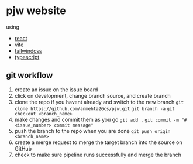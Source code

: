 # pjw website
using
- [react](https://reactjs.org/)
- [vite](https://vitejs.dev/)
- [tailwindcss](https://tailwindcss.com/)
- [typescript](https://www.typescriptlang.org/)

## git workflow
1. create an issue on the issue board
2. click on development, change branch source, and create branch
3. clone the repo if you havent already and switch to the new branch
    `git clone https://github.com/anmehta26cs/pjw.git`
    `git branch -a`
    `git checkout <branch_name>`
4. make changes and commit them as you go
    `git add .`
    `git commit -m "#<issue_number> commit message"`
5. push the branch to the repo when you are done
    `git push origin <branch_name>`
6. create a merge request to merge the target branch into the source on GitHub
7. check to make sure pipeline runs successfully and merge the branch